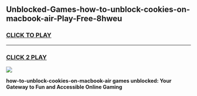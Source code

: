 
## Unblocked-Games-how-to-unblock-cookies-on-macbook-air-Play-Free-8hweu
<h3>
<a href="https://premium76.site?title=how-to-unblock-cookies-on-macbook-air&ref=10A">CLICK TO PLAY</a></h3>
<hr>

<h3>
<a href="https://premium76.site?title=how-to-unblock-cookies-on-macbook-air&ref=10A">CLICK 2 PLAY</a>
  
</h3>

<a href="https://premium76.site?title=how-to-unblock-cookies-on-macbook-air&ref=10A"><img src="https://clearcache.store/games.png"></a>


**how-to-unblock-cookies-on-macbook-air games unblocked: Your Gateway to Fun and Accessible Online Gaming**
